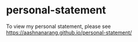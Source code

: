 # personal-statement

To view my personal statement, please see https://aashnanarang.github.io/personal-statement/

